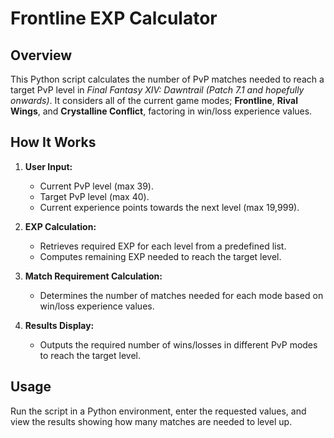 # Frontline EXP Calculator

## **Overview**  
This Python script calculates the number of PvP matches needed to reach a target PvP level in *Final Fantasy XIV: Dawntrail (Patch 7.1 and hopefully onwards)*. It considers all of the current game modes; **Frontline**, **Rival Wings**, and **Crystalline Conflict**, factoring in win/loss experience values.

## **How It Works**  
1. **User Input:**  
   - Current PvP level (max 39).  
   - Target PvP level (max 40).  
   - Current experience points towards the next level (max 19,999).  

2. **EXP Calculation:**  
   - Retrieves required EXP for each level from a predefined list.  
   - Computes remaining EXP needed to reach the target level.  

3. **Match Requirement Calculation:**  
   - Determines the number of matches needed for each mode based on win/loss experience values.  

4. **Results Display:**  
   - Outputs the required number of wins/losses in different PvP modes to reach the target level.  

## **Usage**  
Run the script in a Python environment, enter the requested values, and view the results showing how many matches are needed to level up.
